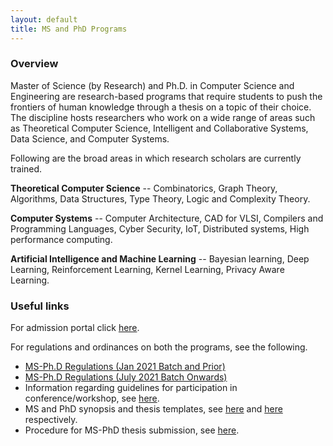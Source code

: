 ```yaml
---
layout: default
title: MS and PhD Programs
---
```

### Overview
Master of Science (by Research) and Ph.D. in Computer Science and Engineering are research-based programs that require students to push the frontiers of human knowledge through a thesis on a topic of their choice. The discipline hosts researchers who work on a wide range of areas such as Theoretical Computer Science, Intelligent and Collaborative Systems, Data Science, and Computer Systems.

Following are the broad areas in which research scholars are currently trained.

**Theoretical Computer Science** -- Combinatorics, Graph Theory, Algorithms, Data Structures, Type Theory, Logic and Complexity Theory. 

**Computer Systems** -- Computer Architecture, CAD for VLSI, Compilers and Programming Languages, Cyber Security, IoT, Distributed systems,  High performance computing. 

**Artificial Intelligence and Machine Learning** -- Bayesian learning, Deep Learning, Reinforcement Learning, Kernel Learning, Privacy Aware Learning.

### Useful links
For admission portal click [here](https://resap.iitpkd.ac.in/).

For regulations and ordinances on both the programs, see the following.
* [MS-Ph.D Regulations (Jan 2021 Batch and Prior)](https://iitpkd.ac.in/sites/default/files/2021-01/IITPKD_Ph.D._M.S-Regulations.pdf)
* [MS-Ph.D Regulations (July 2021 Batch Onwards)](https://iitpkd.ac.in/sites/default/files/2021-08/MS_PhDRegulationsFinalWebsiteVersion.pdf)
* Information regarding guidelines for participation in conference/workshop, see [here](https://drive.google.com/file/d/0B_6Njc8vn_Z-eXFjaXh1aWgzX2l0VHVQRC1sUUtvM2pJNEFZ/view?usp=sharing).
* MS and PhD synopsis and thesis templates, see [here](https://iitpkd.ac.in/thesis) and [here](https://iitpkd.ac.in/synopsis) respectively. 
* Procedure for MS-PhD thesis submission, see [here](https://drive.google.com/file/d/19T8-k9JO68wZsgpiT83BCGNVBCUk--fE/view).

